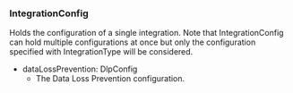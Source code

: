 ### IntegrationConfig
Holds the configuration of a single integration. Note that IntegrationConfig
 can hold multiple configurations at once but only the configuration specified
 with IntegrationType will be considered.

- dataLossPrevention: DlpConfig
  - The Data Loss Prevention configuration.
